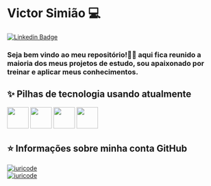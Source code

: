 # Victor Simião 💻

[![Linkedin Badge](https://img.shields.io/badge/LinkedIn-0077B5?style=for-the-badge&logo=linkedin&logoColor=white&link=https://www.linkedin.com/in/victorsreis/)](https://www.linkedin.com/in/victorsreis/)
### Seja bem vindo ao meu repositório!👋😄 aqui fica reunido a maioria dos meus projetos de estudo, sou apaixonado por treinar e aplicar meus conhecimentos.

## ✨ Pilhas de tecnologia usando atualmente <br>
<code><img height="50" src="https://www.vectorlogo.zone/logos/java/java-ar21.svg"></a></code>
<code><img height="50" src="https://www.vectorlogo.zone/logos/springio/springio-ar21.svg"></a></code>
<code><img height="50" src="https://www.vectorlogo.zone/logos/git-scm/git-scm-ar21.svg"></a></code>
<code><img height="50" src="https://www.vectorlogo.zone/logos/postgresql/postgresql-ar21.svg"></a></code>


## ⭐ Informações sobre minha conta GitHub
[![iuricode](https://github-readme-stats.vercel.app/api?username=VictorSimiao&theme=tokyonight)](https://github.com/VictorSimiao/)
 <br>
 [![iuricode](https://github-readme-stats.vercel.app/api/top-langs/?username=VictorSimiao&hide=html&layout=compact&theme=tokyonight)](https://github.com/VictorSimiao/)



